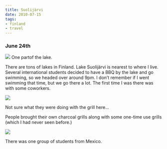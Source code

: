 ```yaml
---
title: Suolijärvi
date: 2010-07-15
tags:
- finland
- travel
---
```


### June 24th

![](/images/blgr/IMG_1521.JPG)
One partof the lake.

There are tons of lakes in Finland. Lake Suolijärvi is nearest to where I live. Several international students decided to have a BBQ by the lake and go swimming, so we headed over around 9pm. I don’t remember if I went swimming that time, but we go there a lot. The first time I was there was with some coworkers.</p>

![](/images/blgr/IMG_1546.JPG)

Not sure what they were doing with the grill here...

People brought their own charcoal grills along with some one-time use grills (which I had never seen before.)

![](/images/blgr/IMG_1538.JPG)

There was one group of students from Mexico.
